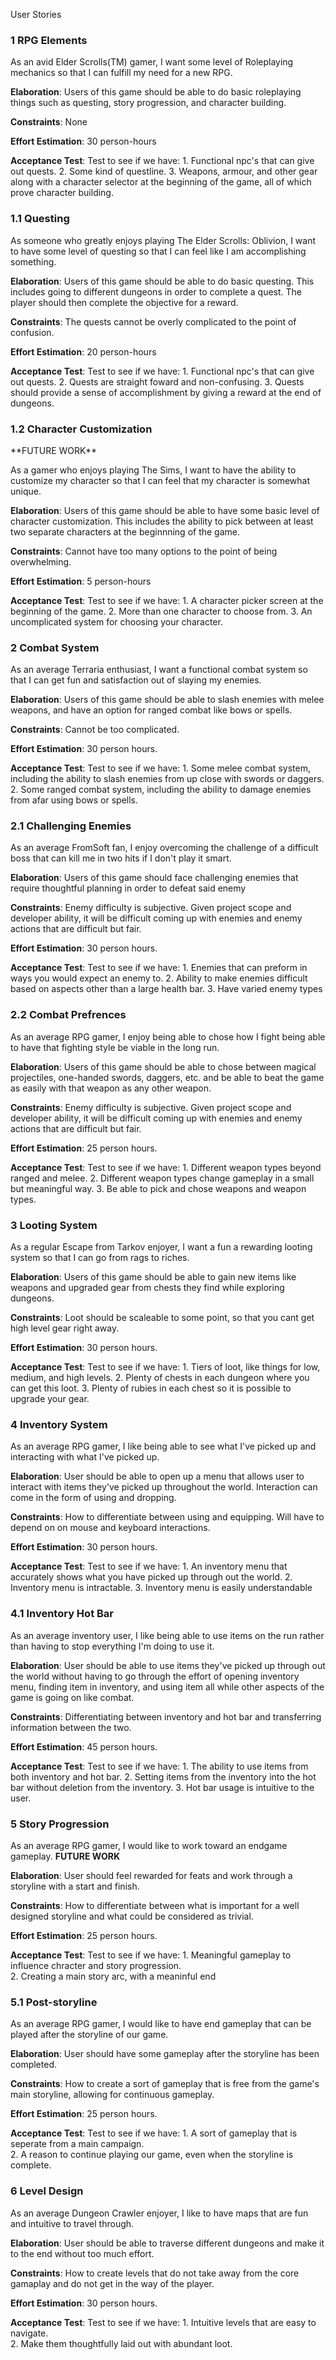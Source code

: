 User Stories

<h3>1 RPG Elements </h3>

As an avid Elder Scrolls(TM) gamer, I want some level of Roleplaying mechanics 
so that I can fulfill my need for a new RPG.

<b>Elaboration</b>: 
			 Users of this game should be able to do basic roleplaying things such as
		     questing, story progression, and character building. 

<b>Constraints</b>: 
		     None

<b>Effort Estimation</b>: 
			 30 person-hours

<b>Acceptance Test</b>: 
			 Test to see if we have:
			 1. Functional npc's that can give out quests. 
			 2. Some kind of questline.
			 3. Weapons, armour, and other gear along with a character selector at the beginning of the game, 
			 	all of which prove character building.

<h3>1.1 Questing </h3>

As someone who greatly enjoys playing The Elder Scrolls: Oblivion, I want to have some level of questing so that I can feel
like I am accomplishing something.

<b>Elaboration</b>: 
			 Users of this game should be able to do basic questing. This includes going to different 
			 dungeons in order to complete a quest. The player should then complete the objective for a reward. 

<b>Constraints</b>: 
		     The quests cannot be overly complicated to the point of confusion.

<b>Effort Estimation</b>: 
			 20 person-hours

<b>Acceptance Test</b>: 
			 Test to see if we have:
			 1. Functional npc's that can give out quests. 
			 2. Quests are straight foward and non-confusing.
			 3. Quests should provide a sense of accomplishment by giving a reward at the end of dungeons.

<h3>1.2 Character Customization </h3> **FUTURE WORK**

As a gamer who enjoys playing The Sims, I want to have the ability to customize my character so that I can feel that my character
is somewhat unique.

<b>Elaboration</b>: 
			 Users of this game should be able to have some basic level of character customization.
			 This includes the ability to pick between at least two separate characters at the beginnning of 
			 the game.

<b>Constraints</b>: 
		     Cannot have too many options to the point of being overwhelming.

<b>Effort Estimation</b>: 
			 5 person-hours

<b>Acceptance Test</b>: 
			 Test to see if we have:
			 1. A character picker screen at the beginning of the game.
   			 2. More than one character to choose from.
			 3. An uncomplicated system for choosing your character.

<h3>2 Combat System</h3>

As an average Terraria enthusiast, I want a functional combat system so that I can get fun and satisfaction out of slaying my enemies.

<b>Elaboration</b>:
			  Users of this game should be able to slash enemies with melee weapons, 
			  and have an option for ranged combat like bows or spells.

<b>Constraints</b>:
			  Cannot be too complicated.

<b>Effort Estimation</b>: 
			  30 person hours.

<b>Acceptance Test</b>:
			  Test to see if we have:
			  1. Some melee combat system, including the ability to slash enemies from up close with swords or daggers.
			  2. Some ranged combat system, including the ability to damage enemies from afar using bows or spells.

<h3>2.1 Challenging Enemies</h3>

As an average FromSoft fan, I enjoy overcoming the challenge of a difficult boss that can kill me in two hits if I don't play it smart. 

<b>Elaboration</b>:
			  Users of this game should face challenging enemies that require thoughtful planning in order to defeat said enemy

<b>Constraints</b>:
			  Enemy difficulty is subjective. Given project scope and developer ability, it will be difficult coming 
			  up with enemies and enemy actions that are difficult but fair. 

<b>Effort Estimation</b>: 
			  30 person hours.

<b>Acceptance Test</b>:
			  Test to see if we have:
			  1. Enemies that can preform in ways you would expect an enemy to. 
			  2. Ability to make enemies difficult based on aspects other than a large health bar. 
			  3. Have varied enemy types 

<h3>2.2 Combat Prefrences</h3>

As an average RPG gamer, I enjoy being able to chose how I fight being able to have that fighting style be viable in the long run. 

<b>Elaboration</b>:
			  Users of this game should be able to chose between magical projectiles, one-handed swords, daggers, etc. 
			  and be able to beat the game as easily with that weapon as any other weapon. 

<b>Constraints</b>:
			  Enemy difficulty is subjective. Given project scope and developer ability, it will be difficult coming 
			  up with enemies and enemy actions that are difficult but fair. 

<b>Effort Estimation</b>: 
			  25 person hours.

<b>Acceptance Test</b>:
			  Test to see if we have:
			  1. Different weapon types beyond ranged and melee. 
			  2. Different weapon types change gameplay in a small but meaningful way. 
			  3. Be able to pick and chose weapons and weapon types. 



<h3>3 Looting System</h3>

As a regular Escape from Tarkov enjoyer, I want a fun a rewarding looting system so that I can go from rags to riches.

<b>Elaboration</b>:
			  Users of this game should be able to gain new items like weapons and upgraded gear
			  from chests they find while exploring dungeons.

<b>Constraints</b>:
			  Loot should be scaleable to some point, so that you cant get high level gear right away.

<b>Effort Estimation</b>: 
			  30 person hours.

<b>Acceptance Test</b>:
			  Test to see if we have:
			  1. Tiers of loot, like things for low, medium, and high levels.
			  2. Plenty of chests in each dungeon where you can get this loot.
			  3. Plenty of rubies in each chest so it is possible to upgrade your gear.

<h3>4 Inventory System</h3>

As an average RPG gamer, I like being able to see what I've picked up and interacting with what I've picked up.

<b>Elaboration</b>:
			  User should be able to open up a menu that allows user to interact with items they've picked up throughout the world. 
			  Interaction can come in the form of using and dropping. 

<b>Constraints</b>:
			  How to differentiate between using and equipping. Will have to depend on on mouse and keyboard interactions.

<b>Effort Estimation</b>: 
			  30 person hours.

<b>Acceptance Test</b>:
			  Test to see if we have:
			  1. An inventory menu that accurately shows what you have picked up through out the world. 
			  2. Inventory menu is intractable. 
			  3. Inventory menu is easily understandable


<h3>4.1 Inventory Hot Bar</h3>

As an average inventory user, I like being able to use items on the run rather than having to stop everything I'm doing to use it.

<b>Elaboration</b>:
			  User should be able to use items they've picked up through out the world without having to go through the effort of opening inventory menu, 
			  finding item in inventory, and using item all while other aspects of the game is going on like combat. 

<b>Constraints</b>:
			  Differentiating between inventory and hot bar and transferring information between the two. 

<b>Effort Estimation</b>: 
			  45 person hours.

<b>Acceptance Test</b>:
			  Test to see if we have:
			  1. The ability to use items from both inventory and hot bar. 
			  2. Setting items from the inventory into the hot bar without deletion from the inventory. 
			  3. Hot bar usage is intuitive to the user.

<h3>5 Story Progression</h3>

As an average RPG gamer, I would like to work toward an endgame gameplay. **FUTURE WORK**

<b>Elaboration</b>:
			  User should feel rewarded for feats and work through a storyline with a start and finish.

<b>Constraints</b>:
			  How to differentiate between what is important for a well designed storyline and what could be considered as trivial.

<b>Effort Estimation</b>: 
			  25 person hours.

<b>Acceptance Test</b>:
			  Test to see if we have:
			  1. Meaningful gameplay to influence chracter and story progression.  
			  2. Creating a main story arc, with a meaninful end

<h3>5.1 Post-storyline</h3>

As an average RPG gamer, I would like to have end gameplay that can be played after the storyline of our game.

<b>Elaboration</b>:
			  User should have some gameplay after the storyline has been completed.

<b>Constraints</b>:
			  How to create a sort of gameplay that is free from the game's main storyline, allowing for continuous gameplay.

<b>Effort Estimation</b>: 
			  25 person hours.

<b>Acceptance Test</b>:
			  Test to see if we have:
			  1. A sort of gameplay that is seperate from a main campaign.  
			  2. A reason to continue playing our game, even when the storyline is complete.

  

<h3>6 Level Design</h3>

As an average Dungeon Crawler enjoyer, I like to have maps that are fun and intuitive to travel through.

<b>Elaboration</b>:
			  User should be able to traverse different dungeons and make it to the end without too much effort.

<b>Constraints</b>:
			  How to create levels that do not take away from the core gamaplay and do not get in the way of the player.

<b>Effort Estimation</b>: 
			  30 person hours.

<b>Acceptance Test</b>:
			  Test to see if we have:
			  1. Intuitive levels that are easy to navigate.  
			  2. Make them thoughtfully laid out with abundant loot.




